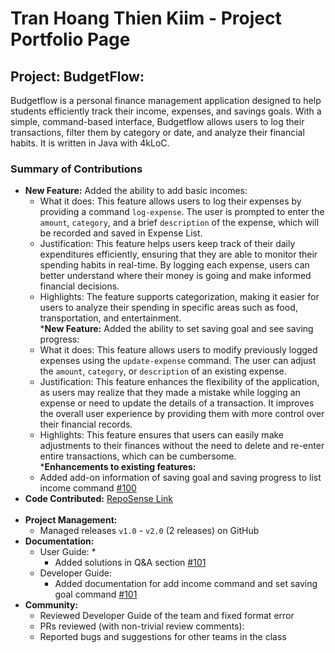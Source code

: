 # Tran Hoang Thien Kiim - Project Portfolio Page

## Project: BudgetFlow:
Budgetflow is a personal finance management application designed to help students efficiently track their income,
expenses, and savings goals. With a simple, command-based interface, Budgetflow allows users to log their transactions,
filter them by category or date, and analyze their financial habits. It is written in Java with 4kLoC.

### Summary of Contributions
* __New Feature:__ Added the ability to add basic incomes:
    * What it does: This feature allows users to log their expenses by providing a command `log-expense`. The user is
      prompted to enter the `amount`, `category`, and a brief `description` of the expense, which will be recorded and saved
      in Expense List.
    * Justification: This feature helps users keep track of their daily expenditures efficiently, ensuring that they are
      able to monitor their spending habits in real-time. By logging each expense, users can better understand where their
      money is going and make informed financial decisions.
    * Highlights: The feature supports categorization, making it easier for users to analyze their spending in specific
      areas such as food, transportation, and entertainment.
      <br>
      *__New Feature:__ Added the ability to set saving goal and see saving progress:
    * What it does: This feature allows users to modify previously logged expenses using the `update-expense` command.
      The user can adjust the `amount`, `category`, or `description` of an existing expense.
    * Justification: This feature enhances the flexibility of the application, as users may realize that they made a
      mistake while logging an expense or need to update the details of a transaction. It improves the overall user
      experience by providing them with more control over their financial records.
    * Highlights: This feature ensures that users can easily make adjustments to their finances without the need to
      delete and re-enter entire transactions, which can be cumbersome.
      <br>
      *__Enhancements to existing features:__
    * Added add-on information of saving goal and saving progress to list income command  [#100](https://github.com/AY2425S2-CS2113-T11a-1/tp/pull/100)
* __Code Contributed:__ [RepoSense Link](https://nus-cs2113-ay2425s2.github.io/tp-dashboard/?search=thienkim&sort=groupTitle&sortWithin=title&timeframe=commit&mergegroup=&groupSelect=groupByRepos&breakdown=true&checkedFileTypes=docs~functional-code~test-code~other&since=2025-02-21)
  <br><br>
* __Project Management:__
    * Managed releases `v1.0` - `v2.0` (2 releases) on GitHub
      <br>
* __Documentation:__
    * User Guide:
        * 
        * Added solutions in Q&A section [#101](https://github.com/AY2425S2-CS2113-T11a-1/tp/pull/101)
    * Developer Guide:
        * Added documentation for add income command and set saving goal command [#101](https://github.com/AY2425S2-CS2113-T11a-1/tp/pull/101)
          <br>
* __Community:__
    * Reviewed Developer Guide of the team and fixed format error
    * PRs reviewed (with non-trivial review comments):
    * Reported bugs and suggestions for other teams in the class